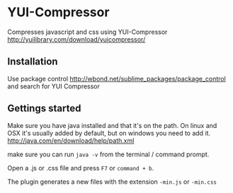 # YUI-Compressor
Compresses javascript and css using YUI-Compressor <http://yuilibrary.com/download/yuicompressor/>

## Installation
Use package control <http://wbond.net/sublime_packages/package_control> and search for YUI Compressor

## Gettings started
Make sure you have java installed and that it's on the path.
On linux and OSX it's usually added by default, but on windows you need to add it.
<http://java.com/en/download/help/path.xml>

make sure you can run `java -v` from the terminal / command prompt.

Open a .js or .css file and press `F7` or `command + b`.

The plugin generates a new files with the extension `-min.js` or `-min.css`
